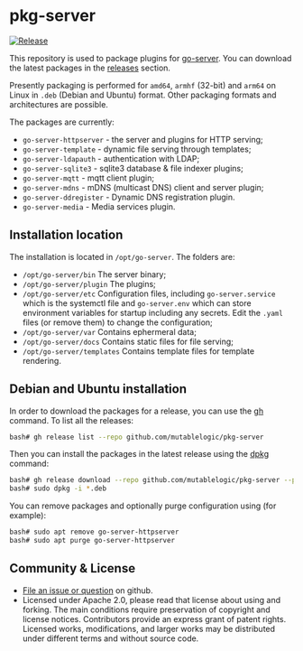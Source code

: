 # pkg-server

[![Release](https://github.com/mutablelogic/pkg-server/actions/workflows/package-deb.yaml/badge.svg)](https://github.com/mutablelogic/pkg-server/actions/workflows/package-deb.yaml)

This repository is used to package plugins for [go-server](https://github.com/mutablelogic/go-server/).
You can download the latest packages in the [releases](https://github.com/mutablelogic/pkg-server/releases)
section.

Presently packaging is performed for `amd64`, `armhf` (32-bit) and `arm64` on Linux in `.deb` (Debian and Ubuntu) 
format. Other packaging formats and architectures are possible.

The packages are currently:

  * `go-server-httpserver` - the server and plugins for HTTP serving;
  * `go-server-template` - dynamic file serving through templates;
  * `go-server-ldapauth` - authentication with LDAP;
  * `go-server-sqlite3` - sqlite3 database & file indexer plugins;
  * `go-server-mqtt` - mqtt client plugin;
  * `go-server-mdns` - mDNS (multicast DNS) client and server plugin;
  * `go-server-ddregister` - Dynamic DNS registration plugin.
  * `go-server-media` - Media services plugin.

## Installation location

The installation is located in `/opt/go-server`. The folders are:

  * `/opt/go-server/bin` The server binary;
  * `/opt/go-server/plugin` The plugins;
  * `/opt/go-server/etc` Configuration files, including `go-server.service` which is the systemctl file and
    `go-server.env` which can store environment variables for startup including any secrets. Edit the `.yaml`
    files (or remove them) to change the configuration;
  * `/opt/go-server/var` Contains ephermeral data;
  * `/opt/go-server/docs` Contains static files for file serving;
  * `/opt/go-server/templates` Contains template files for template rendering.

## Debian and Ubuntu installation

In order to download the packages for a release, you can use the [gh](https://github.com/cli/cli) command.
To list all the releases:

```bash
bash# gh release list --repo github.com/mutablelogic/pkg-server
```

Then you can install the packages in the latest release using 
the [dpkg](https://manpages.debian.org/dpkg) command:

```bash
bash# gh release download --repo github.com/mutablelogic/pkg-server --pattern '*.deb'
bash# sudo dpkg -i *.deb
```

You can remove packages and optionally purge configuration using (for example):

```bash
bash# sudo apt remove go-server-httpserver
bash# sudo apt purge go-server-httpserver
```

## Community & License

  * [File an issue or question](http://github.com/mutablelogic/pkg-server/issues) on github.
  * Licensed under Apache 2.0, please read that license about using and forking. The main conditions require preservation of copyright and license notices. Contributors provide an express grant of patent rights. Licensed works, modifications, and larger works may be distributed under different terms and without source code.
